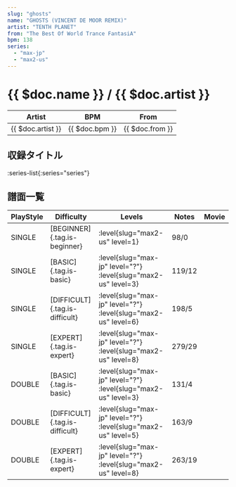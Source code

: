 ```yaml
---
slug: "ghosts"
name: "GHOSTS (VINCENT DE MOOR REMIX)"
artist: "TENTH PLANET"
from: "The Best Of World Trance FantasiA"
bpm: 138
series:
  - "max-jp"
  - "max2-us"
---
```


# {{ $doc.name }} / {{ $doc.artist }}

|Artist|BPM|From|
|------|---|----|
|{{ $doc.artist }}|{{ $doc.bpm }}|{{ $doc.from }}|

## 収録タイトル

:series-list{:series="series"}

## 譜面一覧

|PlayStyle|Difficulty|Levels|Notes|Movie|
|---------|----------|------|-----|-----|
|SINGLE|[BEGINNER]{.tag.is-beginner}|:level{slug="max2-us" level=1}|98/0||
|SINGLE|[BASIC]{.tag.is-basic}|:level{slug="max-jp" level="?"} :level{slug="max2-us" level=3}|119/12||
|SINGLE|[DIFFICULT]{.tag.is-difficult}|:level{slug="max-jp" level="?"} :level{slug="max2-us" level=6}|198/5||
|SINGLE|[EXPERT]{.tag.is-expert}|:level{slug="max-jp" level="?"} :level{slug="max2-us" level=8}|279/29||
|DOUBLE|[BASIC]{.tag.is-basic}|:level{slug="max-jp" level="?"} :level{slug="max2-us" level=3}|131/4||
|DOUBLE|[DIFFICULT]{.tag.is-difficult}|:level{slug="max-jp" level="?"} :level{slug="max2-us" level=5}|163/9||
|DOUBLE|[EXPERT]{.tag.is-expert}|:level{slug="max-jp" level="?"} :level{slug="max2-us" level=8}|263/19||
